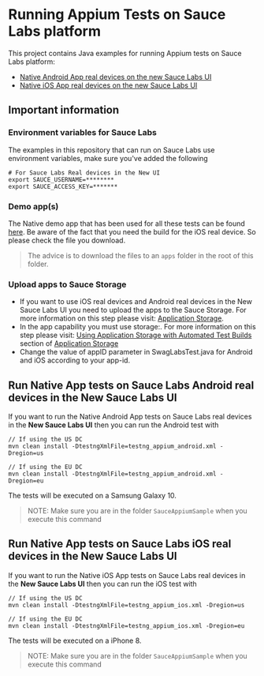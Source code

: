 # Running Appium Tests on Sauce Labs platform
This project contains Java examples for running Appium tests on Sauce Labs platform:

- [Native Android App real devices on the new Sauce Labs UI](#run-native-app-tests-on-sauce-labs-android-real-devices-in-the-new-sauce-labs-ui)
- [Native iOS App real devices on the new Sauce Labs UI](#run-native-app-tests-on-sauce-labs-ios-real-devices-in-the-new-sauce-labs-ui)

## Important information
### Environment variables for Sauce Labs
The examples in this repository that can run on Sauce Labs use environment variables, make sure you've added the following

    # For Sauce Labs Real devices in the New UI
    export SAUCE_USERNAME=********
    export SAUCE_ACCESS_KEY=*******
    
### Demo app(s)
The Native demo app that has been used for all these tests can be found [here](https://github.com/saucelabs/sample-app-mobile/releases).
Be aware of the fact that you need the build for the iOS real device. So please check the file you download.

> The advice is to download the files to an `apps` folder in the root of this folder.

### Upload apps to Sauce Storage
* If you want to use iOS real devices and Android real devices in the New Sauce Labs UI you need to upload the apps to the Sauce Storage.
For more information on this step please visit: [Application Storage](https://wiki.saucelabs.com/display/DOCS/Application+Storage).
* In the app capability you must use storage:<app-id>. For more information on this step please visit: [Using Application Storage with Automated Test Builds](https://wiki.saucelabs.com/display/DOCSDEV/Application+Storage#ApplicationStorage-UsingApplicationStoragewithAutomatedTestBuilds) section of [Application Storage](https://wiki.saucelabs.com/display/DOCS/Application+Storage)
* Change the value of appID parameter in SwagLabsTest.java for Android and iOS according to your app-id.
## Run Native App tests on Sauce Labs Android real devices in the New Sauce Labs UI
If you want to run the Native Android App tests on Sauce Labs real devices in the **New Sauce Labs UI** then you can run the Android test with

    // If using the US DC
    mvn clean install -DtestngXmlFile=testng_appium_android.xml -Dregion=us
    
    // If using the EU DC
    mvn clean install -DtestngXmlFile=testng_appium_android.xml -Dregion=eu
    
The tests will be executed on a Samsung Galaxy 10.

> NOTE: Make sure you are in the folder `SauceAppiumSample` when you execute this command

## Run Native App tests on Sauce Labs iOS real devices in the New Sauce Labs UI
If you want to run the Native iOS App tests on Sauce Labs real devices in the **New Sauce Labs UI** then you can run the iOS test with

    // If using the US DC
    mvn clean install -DtestngXmlFile=testng_appium_ios.xml -Dregion=us
    
    // If using the EU DC
    mvn clean install -DtestngXmlFile=testng_appium_ios.xml -Dregion=eu
    
The tests will be executed on a iPhone 8.
> NOTE: Make sure you are in the folder `SauceAppiumSample` when you execute this command
